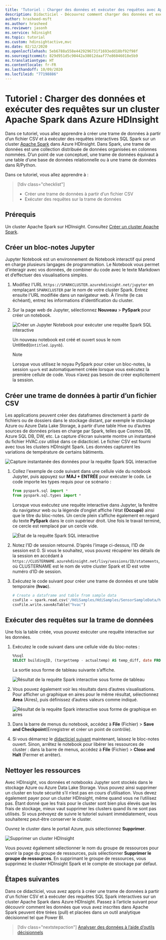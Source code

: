 ```yaml
---
title: 'Tutoriel : Charger des données et exécuter des requêtes avec Apache Spark - Azure HDInsight'
description: Didacticiel - Découvrez comment charger des données et exécuter des requêtes interactives sur des clusters Spark dans Azure HDInsight.
author: hrasheed-msft
ms.author: hrasheed
ms.reviewer: jasonh
ms.service: hdinsight
ms.topic: tutorial
ms.custom: hdinsightactive,mvc
ms.date: 02/12/2020
ms.openlocfilehash: 5eb6788a558e4429296731f1693edd18bf92f98f
ms.sourcegitcommit: 829d951d5c90442a38012daaf77e86046018e5b9
ms.translationtype: HT
ms.contentlocale: fr-FR
ms.lasthandoff: 10/09/2020
ms.locfileid: "77198886"
---
```

# <a name="tutorial-load-data-and-run-queries-on-an-apache-spark-cluster-in-azure-hdinsight"></a>Tutoriel : Charger des données et exécuter des requêtes sur un cluster Apache Spark dans Azure HDInsight

Dans ce tutoriel, vous allez apprendre à créer une trame de données à partir d’un fichier CSV et à exécuter des requêtes interactives SQL Spark sur un cluster [Apache Spark](https://spark.apache.org/) dans Azure HDInsight. Dans Spark, une trame de données est une collection distribuée de données organisées en colonnes nommées. D’un point de vue conceptuel, une trame de données équivaut à une table d’une base de données relationnelle ou à une trame de données dans R/Python.

Dans ce tutoriel, vous allez apprendre à :
> [!div class="checklist"]
> * Créer une trame de données à partir d’un fichier CSV
> * Exécuter des requêtes sur la trame de données

## <a name="prerequisites"></a>Prérequis

Un cluster Apache Spark sur HDInsight. Consultez [Créer un cluster Apache Spark](./apache-spark-jupyter-spark-sql-use-portal.md).

## <a name="create-a-jupyter-notebook"></a>Créer un bloc-notes Jupyter

Jupyter Notebook est un environnement de Notebook interactif qui prend en charge plusieurs langages de programmation. Le Notebook vous permet d’interagir avec vos données, de combiner du code avec le texte Markdown et d’effectuer des visualisations simples.

1. Modifiez l'URL `https://SPARKCLUSTER.azurehdinsight.net/jupyter` en remplaçant `SPARKCLUSTER` par le nom de votre cluster Spark. Entrez ensuite l'URL modifiée dans un navigateur web. À l’invite (le cas échéant), entrez les informations d’identification du cluster.

2. Sur la page web de Jupyter, sélectionnez **Nouveau** > **PySpark** pour créer un notebook.

   ![Créer un Jupyter Notebook pour exécuter une requête Spark SQL interactive](./media/apache-spark-load-data-run-query/hdinsight-spark-create-jupyter-interactive-spark-sql-query.png "Créer un Jupyter Notebook pour exécuter une requête Spark SQL interactive")

   Un nouveau notebook est créé et ouvert sous le nom Untitled(`Untitled.ipynb`).

    > [!NOTE]  
    > Lorsque vous utilisez le noyau PySpark pour créer un bloc-notes, la session `spark` est automatiquement créée lorsque vous exécutez la première cellule de code. Vous n’avez pas besoin de créer explicitement la session.

## <a name="create-a-dataframe-from-a-csv-file"></a>Créer une trame de données à partir d’un fichier CSV

Les applications peuvent créer des dataframes directement à partir de fichiers ou de dossiers dans le stockage distant, par exemple le stockage Azure ou Azure Data Lake Storage, à partir d’une table Hive ou d’autres sources de données prises en charge par Spark, telles que Cosmos DB, Azure SQL DB, DW, etc. La capture d’écran suivante montre un instantané du fichier HVAC.csv utilisé dans ce didacticiel. Le fichier CSV est fourni avec tous les clusters HDInsight Spark. Les données capturent les variations de température de certains bâtiments.

![Capture instantanée des données pour la requête Spark SQL interactive](./media/apache-spark-load-data-run-query/hdinsight-spark-sample-data-interactive-spark-sql-query.png "Capture instantanée des données pour la requête Spark SQL interactive")

1. Collez l'exemple de code suivant dans une cellule vide du notebook Jupyter, puis appuyez sur **MAJ + ENTRÉE** pour exécuter le code. Le code importe les types requis pour ce scénario :

    ```python
    from pyspark.sql import *
    from pyspark.sql.types import *
    ```

    Lorsque vous exécutez une requête interactive dans Jupyter, la fenêtre du navigateur web ou la légende d’onglet affiche l’état **(Occupé)** ainsi que le titre du bloc-notes. Un cercle plein s’affiche également en regard du texte **PySpark** dans le coin supérieur droit. Une fois le travail terminé, ce cercle est remplacé par un cercle vide.

    ![État de la requête Spark SQL interactive](./media/apache-spark-load-data-run-query/hdinsight-spark-interactive-spark-query-status.png "État de la requête Spark SQL interactive")

1. Notez l’ID de session retourné. D’après l’image ci-dessus, l’ID de session est 0. Si vous le souhaitez, vous pouvez récupérer les détails de la session en accédant à `https://CLUSTERNAME.azurehdinsight.net/livy/sessions/ID/statements`, où CLUSTERNAME est le nom de votre cluster Spark et ID est votre numéro d’ID de session.

1. Exécutez le code suivant pour créer une trame de données et une table temporaire (**hvac**).

    ```python
    # Create a dataframe and table from sample data
    csvFile = spark.read.csv('/HdiSamples/HdiSamples/SensorSampleData/hvac/HVAC.csv', header=True, inferSchema=True)
    csvFile.write.saveAsTable("hvac")
    ```

## <a name="run-queries-on-the-dataframe"></a>Exécuter des requêtes sur la trame de données

Une fois la table créée, vous pouvez exécuter une requête interactive sur les données.

1. Exécutez le code suivant dans une cellule vide du bloc-notes :

    ```sql
    %%sql
    SELECT buildingID, (targettemp - actualtemp) AS temp_diff, date FROM hvac WHERE date = \"6/1/13\"
    ```

   La sortie sous forme de tableau suivante s’affiche.

     ![Résultat de la requête Spark interactive sous forme de tableau](./media/apache-spark-load-data-run-query/hdinsight-interactive-spark-query-result.png "Résultat de la requête Spark interactive sous forme de tableau")

2. Vous pouvez également voir les résultats dans d’autres visualisations. Pour afficher un graphique en aires pour le même résultat, sélectionnez **Area** (Aires), puis définissez d’autres valeurs comme indiqué.

    ![Résultat de la requête Spark interactive sous forme de graphique en aires](./media/apache-spark-load-data-run-query/hdinsight-interactive-spark-query-result-area-chart.png "Résultat de la requête Spark interactive sous forme de graphique en aires")

3. Dans la barre de menus du notebook, accédez à **File** (Fichier) > **Save and Checkpoint**(Enregistrer et créer un point de contrôle).

4. Si vous démarrez le [didacticiel suivant](apache-spark-use-bi-tools.md) maintenant, laissez le bloc-notes ouvert. Sinon, arrêtez le notebook pour libérer les ressources de cluster : dans la barre de menus, accédez à **File** (Fichier) >  **Close and Halt** (Fermer et arrêter).

## <a name="clean-up-resources"></a>Nettoyer les ressources

Avec HDInsight, vos données et notebooks Jupyter sont stockés dans le stockage Azure ou Azure Data Lake Storage. Vous pouvez ainsi supprimer un cluster en toute sécurité s’il n’est pas en cours d’utilisation. Vous devez également payer pour un cluster HDInsight, même quand vous ne l’utilisez pas. Étant donné que les frais pour le cluster sont bien plus élevés que les frais de stockage, mieux vaut supprimer les clusters quand ils ne sont pas utilisés. Si vous prévoyez de suivre le tutoriel suivant immédiatement, vous souhaiterez peut-être conserver le cluster.

Ouvrez le cluster dans le portail Azure, puis sélectionnez **Supprimer**.

![Supprimer un cluster HDInsight](./media/apache-spark-load-data-run-query/hdinsight-azure-portal-delete-cluster.png "Supprimer un cluster HDInsight")

Vous pouvez également sélectionner le nom du groupe de ressources pour ouvrir la page du groupe de ressources, puis sélectionner **Supprimer le groupe de ressources**. En supprimant le groupe de ressources, vous supprimez le cluster HDInsight Spark et le compte de stockage par défaut.

## <a name="next-steps"></a>Étapes suivantes

Dans ce didacticiel, vous avez appris à créer une trame de données à partir d'un fichier CSV et à exécuter des requêtes SQL Spark interactives sur un cluster Apache Spark dans Azure HDInsight. Passez à l’article suivant pour découvrir comment les données que vous avez inscrites dans Apache Spark peuvent être tirées (pull) et placées dans un outil analytique décisionnel tel que Power BI.

> [!div class="nextstepaction"]
> [Analyser des données à l’aide d’outils décisionnels](apache-spark-use-bi-tools.md)
